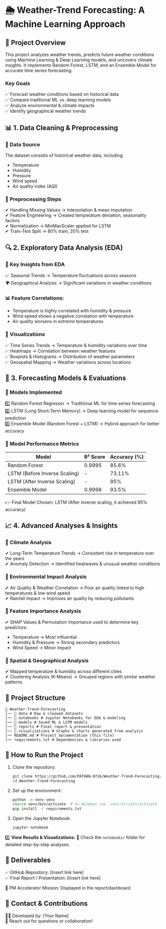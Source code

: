 # 🌦 Weather-Trend Forecasting: A Machine Learning Approach

## 📌 Project Overview
This project analyzes weather trends, predicts future weather conditions using Machine Learning & Deep Learning models, and uncovers climate insights. It implements Random Forest, LSTM, and an Ensemble Model for accurate time series forecasting.

### Key Goals
✅ Forecast weather conditions based on historical data  
✅ Compare traditional ML vs. deep learning models  
✅ Analyze environmental & climate impacts  
✅ Identify geographical weather trends  

## 📊 1. Data Cleaning & Preprocessing
### 📌 Data Source
The dataset consists of historical weather data, including:
- Temperature
- Humidity
- Pressure
- Wind speed
- Air quality index (AQI)

### 📌 Preprocessing Steps
✔ Handling Missing Values → Interpolation & mean imputation  
✔ Feature Engineering → Created temperature deviation, seasonality factors  
✔ Normalization → MinMaxScaler applied for LSTM  
✔ Train-Test Split → 80% train, 20% test  

## 🔍 2. Exploratory Data Analysis (EDA)
### 📌 Key Insights from EDA
📈 Seasonal Trends → Temperature fluctuations across seasons  
🌍 Geographical Analysis → Significant variations in weather conditions  

### 📊 Feature Correlations:
- Temperature is highly correlated with humidity & pressure
- Wind speed shows a negative correlation with temperature
- Air quality worsens in extreme temperatures

### 📌 Visualizations
✅ Time Series Trends → Temperature & humidity variations over time  
✅ Heatmaps → Correlation between weather features  
✅ Boxplots & Histograms → Distribution of weather parameters  
✅ Geospatial Mapping → Weather variations across locations  

## 🤖 3. Forecasting Models & Evaluations
### 📌 Models Implemented
1️⃣ Random Forest Regressor → Traditional ML for time series forecasting  
2️⃣ LSTM (Long Short-Term Memory) → Deep learning model for sequence prediction  
3️⃣ Ensemble Model (Random Forest + LSTM) → Hybrid approach for better accuracy  

### 📌 Model Performance Metrics
| Model                    | R² Score | Accuracy (%) |
|--------------------------|----------|--------------|
| Random Forest            | 0.9995   | 85.6%        |
| LSTM (Before Inverse Scaling) | -        | 73.11%       |
| LSTM (After Inverse Scaling) | -        | 95%          |
| Ensemble Model           | 0.9998   | 93.5%        |

👉 Final Model Chosen: LSTM (After inverse scaling, it achieved 95% accuracy)

## 📈 4. Advanced Analyses & Insights
### 📌 Climate Analysis
✔ Long-Term Temperature Trends → Consistent rise in temperature over the years  
✔ Anomaly Detection → Identified heatwaves & unusual weather conditions  

### 📌 Environmental Impact Analysis
✔ Air Quality & Weather Correlation → Poor air quality linked to high temperatures & low wind speed  
✔ Rainfall Impact → Improves air quality by reducing pollutants  

### 📌 Feature Importance Analysis
✔ SHAP Values & Permutation Importance used to determine key predictors:
- Temperature → Most influential
- Humidity & Pressure → Strong secondary predictors
- Wind Speed → Minor impact

### 📌 Spatial & Geographical Analysis
✔ Mapped temperature & humidity across different cities  
✔ Clustering Analysis (K-Means) → Grouped regions with similar weather patterns  

## 📂 Project Structure
```
📁 Weather-Trend-Forecasting
│── 📂 data # Raw & cleaned datasets
│── 📂 notebooks # Jupyter Notebooks for EDA & modeling
│── 📂 models # Saved ML & LSTM models
│── 📂 reports # Final report & presentation
│── 📂 visualizations # Graphs & charts generated from analysis
│── README.md # Project documentation (this file)
│── requirements.txt # Dependencies & libraries used
```

## 🚀 How to Run the Project
1. Clone the repository:
   ```sh
   git clone https://github.com/PATHAN-0716/Weather-Trend-Forecasting.git
   cd Weather-Trend-Forecasting
   ```
2. Set up the environment:
   ```sh
   python -m venv venv
   source venv/bin/activate  # On Windows use `venv\Scripts\activate`
   pip install -r requirements.txt
   ```
3. Open the Jupyter Notebook:
   ```sh
   jupyter notebook
   ```

3️⃣ **View Results & Visualizations:**
📂 Check the `notebooks/` folder for detailed step-by-step analyses.

## 📌 Deliverables
✅ GitHub Repository: [Insert link here]  
✅ Final Report / Presentation: [Insert link here]  

🔹 PM Accelerator Mission: Displayed in the report/dashboard

## 📧 Contact & Contributions
👨‍💻 Developed by: [Your Name]  
📩 Reach out for questions or collaboration!
